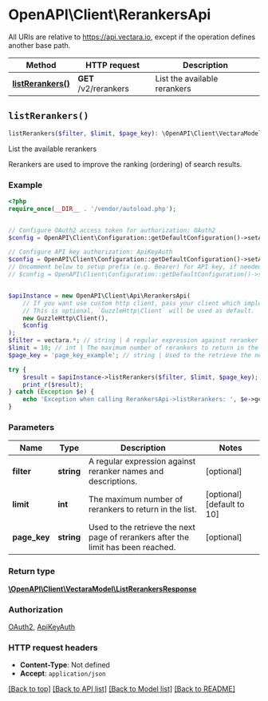 # OpenAPI\Client\RerankersApi

All URIs are relative to https://api.vectara.io, except if the operation defines another base path.

| Method | HTTP request | Description |
| ------------- | ------------- | ------------- |
| [**listRerankers()**](RerankersApi.md#listRerankers) | **GET** /v2/rerankers | List the available rerankers |


## `listRerankers()`

```php
listRerankers($filter, $limit, $page_key): \OpenAPI\Client\VectaraModel\ListRerankersResponse
```

List the available rerankers

Rerankers are used to improve the ranking (ordering) of search results.

### Example

```php
<?php
require_once(__DIR__ . '/vendor/autoload.php');


// Configure OAuth2 access token for authorization: OAuth2
$config = OpenAPI\Client\Configuration::getDefaultConfiguration()->setAccessToken('YOUR_ACCESS_TOKEN');

// Configure API key authorization: ApiKeyAuth
$config = OpenAPI\Client\Configuration::getDefaultConfiguration()->setApiKey('x-api-key', 'YOUR_API_KEY');
// Uncomment below to setup prefix (e.g. Bearer) for API key, if needed
// $config = OpenAPI\Client\Configuration::getDefaultConfiguration()->setApiKeyPrefix('x-api-key', 'Bearer');


$apiInstance = new OpenAPI\Client\Api\RerankersApi(
    // If you want use custom http client, pass your client which implements `GuzzleHttp\ClientInterface`.
    // This is optional, `GuzzleHttp\Client` will be used as default.
    new GuzzleHttp\Client(),
    $config
);
$filter = vectara.*; // string | A regular expression against reranker names and descriptions.
$limit = 10; // int | The maximum number of rerankers to return in the list.
$page_key = 'page_key_example'; // string | Used to the retrieve the next page of rerankers after the limit has been reached.

try {
    $result = $apiInstance->listRerankers($filter, $limit, $page_key);
    print_r($result);
} catch (Exception $e) {
    echo 'Exception when calling RerankersApi->listRerankers: ', $e->getMessage(), PHP_EOL;
}
```

### Parameters

| Name | Type | Description  | Notes |
| ------------- | ------------- | ------------- | ------------- |
| **filter** | **string**| A regular expression against reranker names and descriptions. | [optional] |
| **limit** | **int**| The maximum number of rerankers to return in the list. | [optional] [default to 10] |
| **page_key** | **string**| Used to the retrieve the next page of rerankers after the limit has been reached. | [optional] |

### Return type

[**\OpenAPI\Client\VectaraModel\ListRerankersResponse**](../Model/ListRerankersResponse.md)

### Authorization

[OAuth2](../../README.md#OAuth2), [ApiKeyAuth](../../README.md#ApiKeyAuth)

### HTTP request headers

- **Content-Type**: Not defined
- **Accept**: `application/json`

[[Back to top]](#) [[Back to API list]](../../README.md#endpoints)
[[Back to Model list]](../../README.md#models)
[[Back to README]](../../README.md)
